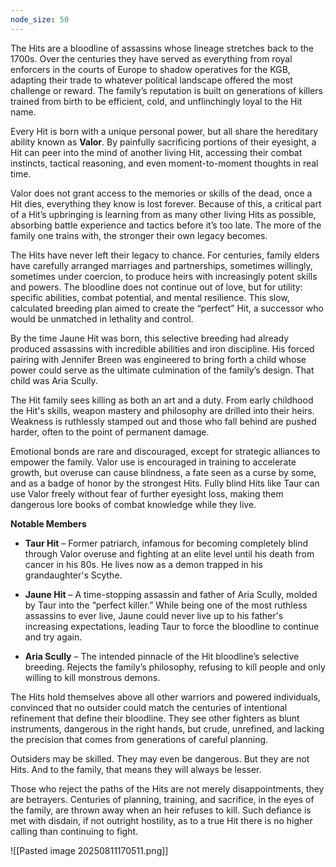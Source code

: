 ```yaml
---
node_size: 50
---
```


The Hits are a bloodline of assassins whose lineage stretches back to the 1700s. Over the centuries they have served as everything from royal enforcers in the courts of Europe to shadow operatives for the KGB, adapting their trade to whatever political landscape offered the most challenge or reward. The family’s reputation is built on generations of killers trained from birth to be efficient, cold, and unflinchingly loyal to the Hit name.

Every Hit is born with a unique personal power, but all share the hereditary ability known as **Valor**. By painfully sacrificing portions of their eyesight, a Hit can peer into the mind of another living Hit, accessing their combat instincts, tactical reasoning, and even moment-to-moment thoughts in real time.

Valor does not grant access to the memories or skills of the dead,  once a Hit dies, everything they know is lost forever. Because of this, a critical part of a Hit’s upbringing is learning from as many other living Hits as possible, absorbing battle experience and tactics before it’s too late. The more of the family one trains with, the stronger their own legacy becomes.

The Hits have never left their legacy to chance. For centuries, family elders have carefully arranged marriages and partnerships, sometimes willingly, sometimes under coercion, to produce heirs with increasingly potent skills and powers. The bloodline does not continue out of love, but for utility: specific abilities, combat potential, and mental resilience. This slow, calculated breeding plan aimed to create the “perfect” Hit, a successor who would be unmatched in lethality and control.

By the time Jaune Hit was born, this selective breeding had already produced assassins with incredible abilities and iron discipline. His forced pairing with Jennifer Breen was engineered to bring forth a child whose power could serve as the ultimate culmination of the family’s design. That child was Aria Scully.

The Hit family sees killing as both an art and a duty. From early childhood the Hit's skills, weapon mastery and philosophy are drilled into their heirs. Weakness is ruthlessly stamped out and those who fall behind are pushed harder, often to the point of permanent damage.

Emotional bonds are rare and discouraged, except for strategic alliances to empower the family. Valor use is encouraged in training to accelerate growth, but overuse can cause blindness, a fate seen as a curse by some, and as a badge of honor by the strongest Hits. Fully blind Hits like Taur can use Valor freely without fear of further eyesight loss, making them dangerous lore books of combat knowledge while they live.

**Notable Members**

- **Taur Hit** – Former patriarch, infamous for becoming completely blind through Valor overuse and fighting at an elite level until his death from cancer in his 80s. He lives now as a demon trapped in his grandaughter's Scythe.

- **Jaune Hit** – A time-stopping assassin and father of Aria Scully, molded by Taur into the “perfect killer.” While being one of the most ruthless assassins to ever live, Jaune could never live up to his father's increasing expectations, leading Taur to force the bloodline to continue and try again.

- **Aria Scully** – The intended pinnacle of the Hit bloodline’s selective breeding. Rejects the family’s philosophy, refusing to kill people and only willing to kill monstrous demons.

The Hits hold themselves above all other warriors and powered individuals, convinced that no outsider could match the centuries of intentional refinement that define their bloodline. They see other fighters as blunt instruments, dangerous in the right hands, but crude, unrefined, and lacking the precision that comes from generations of careful planning.

Outsiders may be skilled. They may even be dangerous. But they are not Hits. And to the family, that means they will always be lesser.

Those who reject the paths of the Hits are not merely disappointments, they are betrayers. Centuries of planning, training, and sacrifice, in the eyes of the family, are thrown away when an heir refuses to kill. Such defiance is met with disdain, if not outright hostility, as to a true Hit there is no higher calling than continuing to fight. 

![[Pasted image 20250811170511.png]]